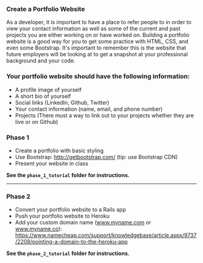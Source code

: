 ### **Create a Portfolio Website**

As a developer, it is important to have a place to refer people to in order to view your contact information as well as some of the current and past projects you are either working on or have worked on. Building a portfolio website is a good way for you to get some practice with HTML, CSS, and even some Bootstrap. It's important to remember this is the website that future employers will be looking at to get a snapshot at your professional background and your code.  

### **Your portfolio website should have the following information:**
* A profile image of yourself  
* A short bio of yourself  
* Social links (LinkedIn, Github, Twitter)  
* Your contact information (name, email, and phone number)  
* Projects (There must a way to link out to your projects whether they are live or on Github)  


### **Phase 1**
* Create a portfolio with basic styling
* Use Bootstrap: http://getbootstrap.com/ (tip: use Bootstrap CDN)
* Present your website in class

**See the `phase_1_tutorial` folder for instructions.**

---

### **Phase 2**
* Convert your portfolio website to a Rails app
* Push your portfolio website to Heroku
* Add your custom domain name (www.myname.com or www.myname.co): https://www.namecheap.com/support/knowledgebase/article.aspx/9737/2208/pointing-a-domain-to-the-heroku-app

**See the `phase_2_tutorial` folder for instructions.**
